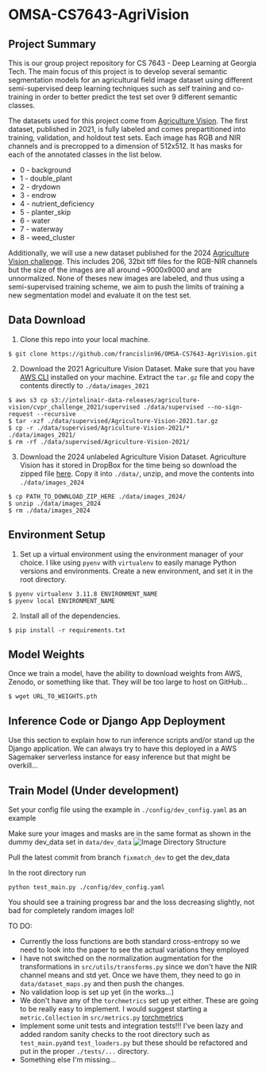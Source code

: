 # OMSA-CS7643-AgriVision
## Project Summary
This is our group project repository for CS 7643 - Deep Learning at Georgia Tech. The main focus of this project is to develop several semantic segmentation models for an agricultural field image dataset using different semi-supervised deep learning techniques such as self training and co-training in order to better predict the test set over 9 different semantic classes.

The datasets used for this project come from [Agriculture Vision](https://www.agriculture-vision.com/). The first dataset, published in 2021, is fully labeled and comes prepartitioned into training, validation, and holdout test sets. Each image has RGB and NIR channels and is precropped to a dimension of 512x512. It has masks for each of the annotated classes in the list below.
* 0 - background
* 1 - double_plant
* 2 - drydown
* 3 - endrow
* 4 - nutrient_deficiency
* 5 - planter_skip
* 6 - water
* 7 - waterway
* 8 - weed_cluster

Additionally, we will use a new dataset published for the 2024 [Agriculture Vision challenge](https://www.agriculture-vision.com/agriculture-vision-2024/prize-challenge-2024). This includes 206, 32bit tiff files for the RGB-NIR channels but the size of the images are all around ~9000x9000 and are unnormalized. None of theses new images are labeled, and thus using a semi-supervised training scheme, we aim to push the limits of training a new segmentation model and evaluate it on the test set.

## Data Download
1. Clone this repo into your local machine.
```
$ git clone https://github.com/francislin96/OMSA-CS7643-AgriVision.git
```
2. Download the 2021 Agriculture Vision Dataset. Make sure that you have [AWS CLI](https://docs.aws.amazon.com/cli/latest/userguide/getting-started-install.html) installed on your machine. Extract the `tar.gz` file and copy the contents directly to `./data/images_2021`
```
$ aws s3 cp s3://intelinair-data-releases/agriculture-vision/cvpr_challenge_2021/supervised ./data/supervised --no-sign-request --recursive
$ tar -xzf ./data/supervised/Agriculture-Vision-2021.tar.gz
$ cp -r ./data/supervised/Agriculture-Vision-2021/* ./data/images_2021/
$ rm -rf ./data/supervised/Agriculture-Vision-2021/
```
3. Download the 2024 unlabeled Agriculture Vision Dataset. Agriculture Vision has it stored in DropBox for the time being so download the zipped file [here](https://www.dropbox.com/scl/fo/7yzzc8hqtvaki2y1md6h4/h?rlkey=su71dij6xfb964zfwe1d6kros&dl=0). Copy it into `./data/`, unzip, and move the contents into `./data/images_2024`
```
$ cp PATH_TO_DOWNLOAD_ZIP_HERE ./data/images_2024/
$ unzip ./data/images_2024
$ rm ./data/images_2024
```

## Environment Setup
1. Set up a virtual environment using the environment manager of your choice. I like using `pyenv` with `virtualenv` to easily manage Python versions and environments. Create a new environment, and set it in the root directory.
```
$ pyenv virtualenv 3.11.8 ENVIRONMENT_NAME
$ pyenv local ENVIRONMENT_NAME
```
2. Install all of the dependencies.
```
$ pip install -r requirements.txt
```

## Model Weights
Once we train a model, have the ability to download weights from AWS, Zenodo, or something like that. They will be too large to host on GitHub...
```
$ wget URL_TO_WEIGHTS.pth
```

## Inference Code or Django App Deployment
Use this section to explain how to run inference scripts and/or stand up the Django application. We can always try to have this deployed in a AWS Sagemaker serverless instance for easy inference but that might be overkill...

## Train Model (Under development)
Set your config file using the example in `./config/dev_config.yaml` as an example

Make sure your images and masks are in the same format as shown in the dummy dev_data set in `data/dev_data`
![Image Directory Structure](assets/image_dir_structur.png)

Pull the latest commit from branch `fixmatch_dev` to get the dev_data

In the root directory run 
```
python test_main.py ./config/dev_config.yaml
```

You should see a training progress bar and the loss decreasing slightly, not bad for completely random images lol!

TO DO:
* Currently the loss functions are both standard cross-entropy so we need to look into the paper to see the actual variations they employed
* I have not switched on the normalization augmentation for the transformations in `src/utils/transforms.py` since we don't have the NIR channel means and std yet. Once we have them, they need to go in `data/dataset_maps.py` and then push the changes.
* No validation loop is set up yet (in the works...)
* We don't have any of the `torchmetrics` set up yet either. These are going to be really easy to implement. I would suggest starting a `metric.Collection` in `src/metrics.py` [torchmetrics](https://lightning.ai/docs/torchmetrics/stable/)
* Implement some unit tests and integration tests!!! I've been lazy and added random sanity checks to the root directory such as `test_main.py`and `test_loaders.py` but these should be refactored and put in the proper `./tests/...` directory.
* Something else I'm missing...